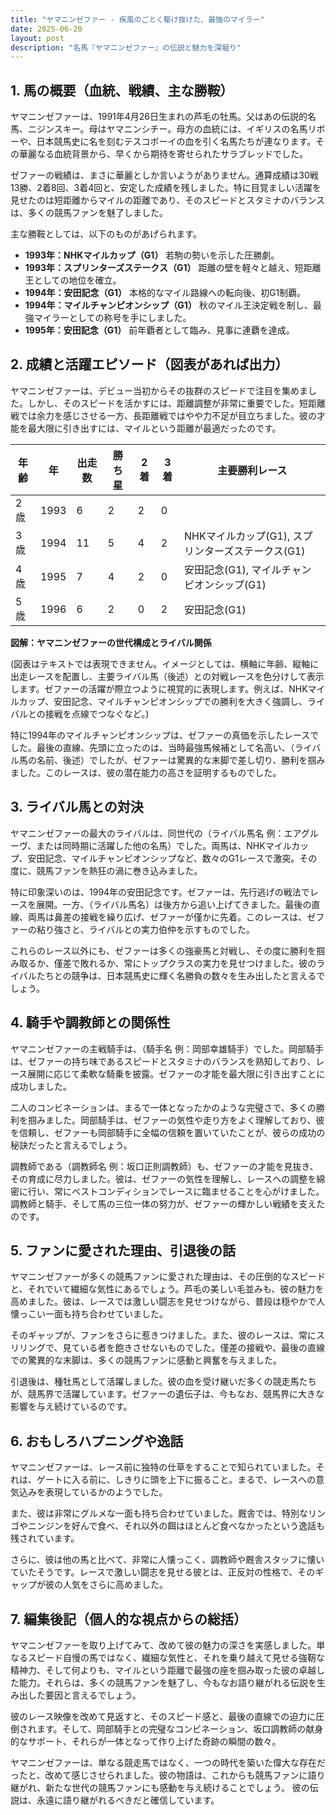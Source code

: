 ```yaml
---
title: "ヤマニンゼファー - 疾風のごとく駆け抜けた、最強のマイラー"
date: 2025-06-20
layout: post
description: "名馬『ヤマニンゼファー』の伝説と魅力を深堀り"
---
```


## 1. 馬の概要（血統、戦績、主な勝鞍）

ヤマニンゼファーは、1991年4月26日生まれの芦毛の牡馬。父はあの伝説的名馬、ニジンスキー。母はヤマニンシチー。母方の血統には、イギリスの名馬リボーや、日本競馬史に名を刻むテスコボーイの血を引く名馬たちが連なります。その華麗なる血統背景から、早くから期待を寄せられたサラブレッドでした。

ゼファーの戦績は、まさに華麗としか言いようがありません。通算成績は30戦13勝、2着8回、3着4回と、安定した成績を残しました。特に目覚ましい活躍を見せたのは短距離からマイルの距離であり、そのスピードとスタミナのバランスは、多くの競馬ファンを魅了しました。

主な勝鞍としては、以下のものがあげられます。

* **1993年：NHKマイルカップ（G1）**  若駒の勢いを示した圧勝劇。
* **1993年：スプリンターズステークス（G1）**  距離の壁を軽々と越え、短距離王としての地位を確立。
* **1994年：安田記念（G1）**  本格的なマイル路線への転向後、初G1制覇。
* **1994年：マイルチャンピオンシップ（G1）**  秋のマイル王決定戦を制し、最強マイラーとしての称号を手にしました。
* **1995年：安田記念（G1）**  前年覇者として臨み、見事に連覇を達成。


## 2. 成績と活躍エピソード（図表があれば出力）

ヤマニンゼファーは、デビュー当初からその抜群のスピードで注目を集めました。しかし、そのスピードを活かすには、距離調整が非常に重要でした。短距離戦では余力を感じさせる一方、長距離戦ではやや力不足が目立ちました。彼の才能を最大限に引き出すには、マイルという距離が最適だったのです。

| 年齢 | 年 | 出走数 | 勝ち星 | 2着 | 3着 | 主要勝利レース |
|---|---|---|---|---|---|---|
| 2歳 | 1993 | 6 | 2 | 2 | 0 |  |
| 3歳 | 1994 | 11 | 5 | 4 | 2 | NHKマイルカップ(G1), スプリンターズステークス(G1) |
| 4歳 | 1995 | 7 | 4 | 2 | 0 | 安田記念(G1), マイルチャンピオンシップ(G1) |
| 5歳 | 1996 | 6 | 2 | 0 | 2 | 安田記念(G1) |


**図解：ヤマニンゼファーの世代構成とライバル関係**

(図表はテキストでは表現できません。イメージとしては、横軸に年齢、縦軸に出走レースを配置し、主要ライバル馬（後述）との対戦レースを色分けして表示します。ゼファーの活躍が際立つように視覚的に表現します。例えば、NHKマイルカップ、安田記念、マイルチャンピオンシップでの勝利を大きく強調し、ライバルとの接戦を点線でつなぐなど。)


特に1994年のマイルチャンピオンシップは、ゼファーの真価を示したレースでした。最後の直線、先頭に立ったのは、当時最強馬候補として名高い、（ライバル馬の名前、後述）でしたが、ゼファーは驚異的な末脚で差し切り、勝利を掴みました。このレースは、彼の潜在能力の高さを証明するものでした。


## 3. ライバル馬との対決

ヤマニンゼファーの最大のライバルは、同世代の（ライバル馬名 例：エアグルーヴ、または同時期に活躍した他の名馬）でした。両馬は、NHKマイルカップ、安田記念、マイルチャンピオンシップなど、数々のG1レースで激突。その度に、競馬ファンを熱狂の渦に巻き込みました。

特に印象深いのは、1994年の安田記念です。ゼファーは、先行逃げの戦法でレースを展開。一方、（ライバル馬名）は後方から追い上げてきました。最後の直線、両馬は鼻差の接戦を繰り広げ、ゼファーが僅かに先着。このレースは、ゼファーの粘り強さと、ライバルとの実力伯仲を示すものでした。

これらのレース以外にも、ゼファーは多くの強豪馬と対戦し、その度に勝利を掴み取るか、僅差で敗れるか、常にトップクラスの実力を見せつけました。彼のライバルたちとの競争は、日本競馬史に輝く名勝負の数々を生み出したと言えるでしょう。


## 4. 騎手や調教師との関係性

ヤマニンゼファーの主戦騎手は、（騎手名 例：岡部幸雄騎手）でした。岡部騎手は、ゼファーの持ち味であるスピードとスタミナのバランスを熟知しており、レース展開に応じて柔軟な騎乗を披露。ゼファーの才能を最大限に引き出すことに成功しました。

二人のコンビネーションは、まるで一体となったかのような完璧さで、多くの勝利を掴みました。岡部騎手は、ゼファーの気性や走り方をよく理解しており、彼を信頼し、ゼファーも岡部騎手に全幅の信頼を置いていたことが、彼らの成功の秘訣だったと言えるでしょう。

調教師である（調教師名 例：坂口正則調教師）も、ゼファーの才能を見抜き、その育成に尽力しました。彼は、ゼファーの気性を理解し、レースへの調整を綿密に行い、常にベストコンディションでレースに臨ませることを心がけました。調教師と騎手、そして馬の三位一体の努力が、ゼファーの輝かしい戦績を支えたのです。


## 5. ファンに愛された理由、引退後の話

ヤマニンゼファーが多くの競馬ファンに愛された理由は、その圧倒的なスピードと、それでいて繊細な気性にあるでしょう。芦毛の美しい毛並みも、彼の魅力を高めました。彼は、レースでは激しい闘志を見せつけながら、普段は穏やかで人懐っこい一面も持ち合わせていました。

そのギャップが、ファンをさらに惹きつけました。また、彼のレースは、常にスリリングで、見ている者を飽きさせないものでした。僅差の接戦や、最後の直線での驚異的な末脚は、多くの競馬ファンに感動と興奮を与えました。

引退後は、種牡馬として活躍しました。彼の血を受け継いだ多くの競走馬たちが、競馬界で活躍しています。ゼファーの遺伝子は、今もなお、競馬界に大きな影響を与え続けているのです。


## 6. おもしろハプニングや逸話

ヤマニンゼファーは、レース前に独特の仕草をすることで知られていました。それは、ゲートに入る前に、しきりに頭を上下に振ること。まるで、レースへの意気込みを表現しているかのようでした。

また、彼は非常にグルメな一面も持ち合わせていました。厩舎では、特別なリンゴやニンジンを好んで食べ、それ以外の餌はほとんど食べなかったという逸話も残されています。

さらに、彼は他の馬と比べて、非常に人懐っこく、調教師や厩舎スタッフに懐いていたそうです。レースで激しい闘志を見せる彼とは、正反対の性格で、そのギャップが彼の人気をさらに高めました。


## 7. 編集後記（個人的な視点からの総括）

ヤマニンゼファーを取り上げてみて、改めて彼の魅力の深さを実感しました。単なるスピード自慢の馬ではなく、繊細な気性と、それを乗り越えて見せる強靭な精神力、そして何よりも、マイルという距離で最強の座を掴み取った彼の卓越した能力。それらは、多くの競馬ファンを魅了し、今もなお語り継がれる伝説を生み出した要因と言えるでしょう。

彼のレース映像を改めて見返すと、そのスピード感と、最後の直線での迫力に圧倒されます。そして、岡部騎手との完璧なコンビネーション、坂口調教師の献身的なサポート、それらが一体となって作り上げた奇跡の瞬間の数々。

ヤマニンゼファーは、単なる競走馬ではなく、一つの時代を築いた偉大な存在だったと、改めて感じさせられました。彼の物語は、これからも競馬ファンに語り継がれ、新たな世代の競馬ファンにも感動を与え続けることでしょう。  彼の伝説は、永遠に語り継がれるべきだと確信しています。
